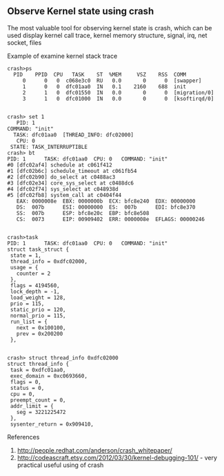 ﻿## Observe Kernel state  using crash

The most valuable tool for observing kernel state is crash, which can be used display kernel call trace, 
kernel memory structure, signal, irq, net socket, files

Example of examine kernel stack trace

    crash>ps
      PID    PPID  CPU   TASK    ST  %MEM     VSZ    RSS  COMM
         0      0   0  c068e3c0  RU   0.0       0      0  [swapper]
         1      0   0  dfc01aa0  IN   0.1    2160    688  init
         2      1   0  dfc01550  IN   0.0       0      0  [migration/0]
         3      1   0  dfc01000  IN   0.0       0      0  [ksoftirqd/0]
    
    
    crash> set 1
       PID: 1
    COMMAND: "init"
      TASK: dfc01aa0  [THREAD_INFO: dfc02000]
       CPU: 0
     STATE: TASK_INTERRUPTIBLE
    crash> bt
    PID: 1      TASK: dfc01aa0  CPU: 0   COMMAND: "init"
    #0 [dfc02af4] schedule at c061f412
    #1 [dfc02b6c] schedule_timeout at c061fb54
    #2 [dfc02b90] do_select at c0488ac3
    #3 [dfc02e34] core_sys_select at c0488dc6
    #4 [dfc02f74] sys_select at c048938d
    #5 [dfc02fb8] system_call at c0404f44
       EAX: 0000008e  EBX: 0000000b  ECX: bfc8e240  EDX: 00000000
       DS:  007b      ESI: 00000000  ES:  007b      EDI: bfc8e370
       SS:  007b      ESP: bfc8e20c  EBP: bfc8e508
       CS:  0073      EIP: 00909402  ERR: 0000008e  EFLAGS: 00000246
    
    
    crash>task
    PID: 1      TASK: dfc01aa0  CPU: 0   COMMAND: "init"
    struct task_struct {
     state = 1,
     thread_info = 0xdfc02000,
     usage = {
       counter = 2
     },
     flags = 4194560,
     lock_depth = -1,
     load_weight = 128,
     prio = 115,
     static_prio = 120,
     normal_prio = 115,
     run_list = {
       next = 0x100100,
       prev = 0x200200
     },
    
    
    crash> struct thread_info 0xdfc02000
    struct thread_info {
     task = 0xdfc01aa0,
     exec_domain = 0xc0693660,
     flags = 0,
     status = 0,
     cpu = 0,
     preempt_count = 0,
     addr_limit = {
       seg = 3221225472
     },
     sysenter_return = 0x909410,
  

References

1. http://people.redhat.com/anderson/crash_whitepaper/
2. http://codeascraft.etsy.com/2012/03/30/kernel-debugging-101/ - very practical useful using of crash
